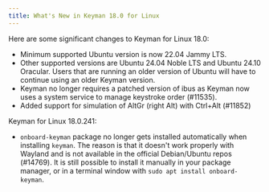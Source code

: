 ```yaml
---
title: What's New in Keyman 18.0 for Linux
---
```


Here are some significant changes to Keyman for Linux 18.0:

- Minimum supported Ubuntu version is now 22.04 Jammy LTS.
- Other supported versions are Ubuntu 24.04 Noble LTS and
  Ubuntu 24.10 Oracular. Users that are running an older version of
  Ubuntu will have to continue using an older Keyman version.
- Keyman no longer requires a patched version of ibus as Keyman now uses
  a system service to manage keystroke order (#11535).
- Added support for simulation of AltGr (right Alt) with Ctrl+Alt (#11852)

Keyman for Linux 18.0.241:

- `onboard-keyman` package no longer gets installed automatically when
  installing `keyman`. The reason is that it doesn't work properly with
  Wayland and is not available in the official Debian/Ubuntu repos
  (#14769). It is still possible to install it manually in your package
  manager, or in a terminal window with `sudo apt install onboard-keyman`.
